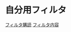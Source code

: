# 自分用フィルタ
[フィルタ購読](abp:subscribe?location=https://raw.githubusercontent.com/necokan/filter/main/yahoo_auction.txt) 
[フィルタ内容](https://raw.githubusercontent.com/necokan/filter/main/yahoo_auction.txt)
